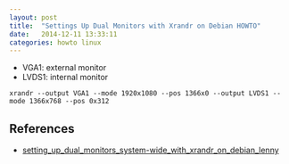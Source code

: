 ```yaml
---
layout: post
title:  "Settings Up Dual Monitors with Xrandr on Debian HOWTO"
date:   2014-12-11 13:33:11
categories: howto linux
---
```

- VGA1: external monitor
- LVDS1: internal monitor

`xrandr --output VGA1 --mode 1920x1080 --pos 1366x0 --output LVDS1 --mode 1366x768 --pos 0x312`

## References
- [setting_up_dual_monitors_system-wide_with_xrandr_on_debian_lenny](http://www.jejik.com/articles/2008/10/setting_up_dual_monitors_system-wide_with_xrandr_on_debian_lenny)

